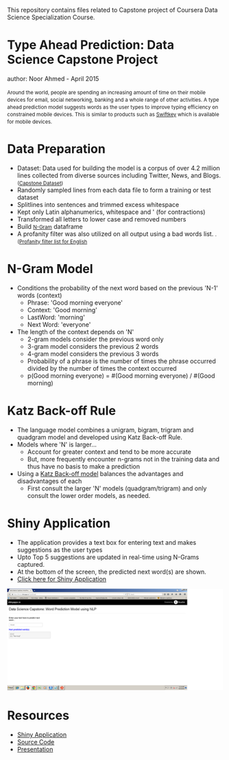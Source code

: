 This repository contains files related to Capstone project of Coursera Data Science Specialization Course.

Type Ahead Prediction: Data Science Capstone Project
========================================================
author: Noor Ahmed - April 2015


<small>Around the world, people are spending an increasing amount of time on their mobile devices for email, social networking, banking and a whole range of other activities. A type ahead prediction model suggests words as the user types to improve typing efficiency on constrained mobile devices. This is similar to products such as [Swiftkey](http://swiftkey.com) which is available for mobile devices. </small>


Data Preparation
========================================================

- Dataset: Data used for building the model is a corpus of over 4.2 million lines collected from diverse sources including Twitter, News, and Blogs. <small>([Capstone Dataset](http://d396qusza40orc.cloudfront.net/dsscapstone/dataset/Coursera-SwiftKey.zip))</small>
- Randomly sampled lines from each data file to form a training or test dataset
- Splitlines into sentences and trimmed excess whitespace
- Kept only Latin alphanumerics, whitespace and ' (for contractions)
- Transformed all letters to lower case and removed numbers
- Build <small>[N-Gram](http://en.wikipedia.org/wiki/N-gram)</small> dataframe
- A profanity filter was also utilized on all output using a bad words list. <small>.
 ([Profanity filter list for English](https://github.com/shutterstock/List-of-Dirty-Naughty-Obscene-and-Otherwise-Bad-Words/)</small>


N-Gram Model
========================================================
- Conditions the probability of the next word based on the previous 'N-1' words (context)
    - Phrase: 'Good morning everyone'
    - Context: 'Good morning'
    - LastWord: 'morning'
    - Next Word: 'everyone'
- The length of the context depends on 'N'
    - 2-gram models consider the previous word only
    - 3-gram model considers the previous 2 words
    - 4-gram model considers the previous 3 words
    - Probability of a phrase is the number of times the phrase occurred divided by the number of times the context occurred
    - p(Good morning everyone) = #(Good morning everyone) / #(Good morning)


Katz Back-off Rule
========================================================
- The language model combines a unigram, bigram, trigram and quadgram model and developed 
 using Katz Back-off Rule.  
- Models where 'N' is larger...
   - Account for greater context and tend to be more accurate
   - But, more frequently encounter n-grams not in the training data and thus have no basis to make a prediction
- Using a [Katz Back-off model](http://en.wikipedia.org/wiki/Katz%27s_back-off_model) balances the advantages and disadvantages of each
   - First consult the larger 'N' models (quadgram/trigram) and only consult the lower order models, as needed.


Shiny Application
========================================================
- The application provides a text box for entering text and makes suggestions as the user types
- Upto Top 5 suggestions are updated in real-time using N-Grams captured.
- At the bottom of the screen, the predicted next word(s) are shown.
- [Click here for Shiny Application](https://dsnoor.shinyapps.io/TypeAhead/)

![alt text][img1]




[img1]: TypeAhead-figure/ShinyApp.png "Shiny Application Image"

Resources
========================================================

- [Shiny Application](https://dsnoor.shinyapps.io/TypeAhead/)
- [Source Code](https://github.com/dsnoor/TypeAhead)
- [Presentation](http://rpubs.com/dsnoor/TypeAhead)
